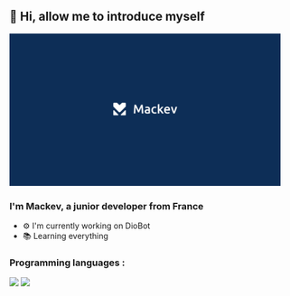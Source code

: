 ## 👋 Hi, allow me to introduce myself 

<img src="https://github.com/Mackevv/Mackevv/blob/main/mackev/mackev.jpg" width="480" height="270"/>

### I'm Mackev, a junior developer from France

- ⚙ I'm currently working on DioBot 
- 📚 Learning everything 

### Programming languages :

<p>
  <img src="https://img.shields.io/badge/-JavaScript-f0db4f?style=square&logo=javascript&logoColor=323330" />
  <img src="https://img.shields.io/badge/-NodeJS-3c873a?style=square&logo=node.js&logoColor=f7fff9" />
<p/> 
